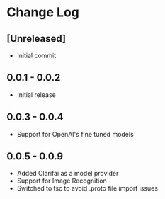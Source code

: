 # Change Log

## [Unreleased]

- Initial commit

## 0.0.1 - 0.0.2

- Initial release

## 0.0.3 - 0.0.4

- Support for OpenAI's fine tuned models

## 0.0.5 - 0.0.9

- Added Clarifai as a model provider
- Support for Image Recognition
- Switched to tsc to avoid .proto file import issues
